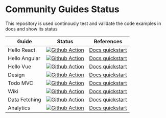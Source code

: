 # Community Guides Status
This repository is used continously test and validate the code examples in docs and show its status

| Guide         | Status | References |
|--------------|--------|--------|
| Hello React      | [![Github Action](https://github.com/teambit/community-guides-status/actions/workflows/hello-react-quickstart.yml/badge.svg)](https://github.com/teambit/community-guides-status/actions/workflows/hello-react-quickstart.yml) | [Docs quickstart](https://bit.dev/docs/quick-start/hello-world) |
| Hello Angular      | [![Github Action](https://github.com/teambit/community-guides-status/actions/workflows/hello-angular-quickstart.yml/badge.svg)](https://github.com/teambit/community-guides-status/actions/workflows/hello-angular-quickstart.yml) | [Docs quickstart](https://bit.dev/docs/quick-start/hello-world-angular) |
| Hello Vue      | [![Github Action](https://github.com/teambit/community-guides-status/actions/workflows/hello-vue-quickstart.yml/badge.svg)](https://github.com/teambit/community-guides-status/actions/workflows/hello-angular-quickstart.yml) | [Docs quickstart](https://bit.dev/docs/quick-start/hello-world-vue) |
| Design      | [![Github Action](https://github.com/teambit/community-guides-status/actions/workflows/design-quickstart.yml/badge.svg)](https://github.com/teambit/community-guides-status/actions/workflows/design-quickstart.yml) | [Docs quickstart](https://bit.dev/docs/quick-start/design) |
| Todo MVC      | [![Github Action](https://github.com/teambit/community-guides-status/actions/workflows/todo-mvc-quickstart.yml/badge.svg)](https://github.com/teambit/community-guides-status/actions/workflows/todo-mvc-quickstart.yml) | [Docs quickstart](https://bit.dev/docs/quick-start/todomvc) |
| Wiki      | [![Github Action](https://github.com/teambit/community-guides-status/actions/workflows/wiki-quickstart.yml/badge.svg)](https://github.com/teambit/community-guides-status/actions/workflows/wiki-quickstart.yml) | [Docs quickstart](https://bit.dev/docs/quick-start/wiki) |
| Data Fetching      | [![Github Action](https://github.com/teambit/community-guides-status/actions/workflows/data-fetching-quickstart.yml/badge.svg)](https://github.com/teambit/community-guides-status/actions/workflows/data-fetching-quickstart.yml) | [Docs quickstart](https://bit.dev/docs/quick-start/data-fetching) |
| Analytics      | [![Github Action](https://github.com/teambit/community-guides-status/actions/workflows/analytics-quickstart.yml/badge.svg)](https://github.com/teambit/community-guides-status/actions/workflows/analytics-quickstart.yml) | [Docs quickstart](https://bit.dev/docs/quick-start/analytics) |
